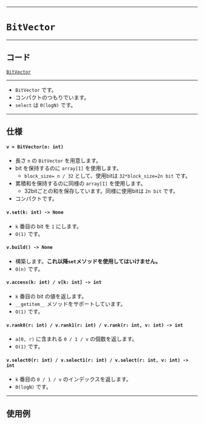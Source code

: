 ___

# `BitVector`

_____

## コード

[`BitVector`](https://github.com/titan-23/Library_py/blob/main/DataStructures/BitVector/BitVector.py)
<!-- code=https://github.com/titan-23/Library_py/blob/main/DataStructures\BitVector\BitVector_.py -->

_____

- `BitVector` です。
- コンパクトのつもりでいます。
- `select` は `Θ(logN)` です。

_____

## 仕様

#### `v = BitVector(n: int)`

- 長さ `n` の `BitVector` を用意します。
- bit を保持するのに `array[I]` を使用します。
  - `block_size= n / 32` として、使用bitは `32*block_size=2n bit` です。
- 累積和を保持するのに同様の `array[I]` を使用します。
  - 32bitごとの和を保存しています。同様に使用bitは `2n bit` です。
- コンパクトです。

#### `v.set(k: int) -> None`

- `k` 番目の bit を `1` にします。
- `O(1)` です。

#### `v.build() -> None`

- 構築します。**これ以降`set`メソッドを使用してはいけません。**
- `O(n)` です。

#### `v.access(k: int) / v[k: int] -> int`

- `k` 番目の bit の値を返します。
- `__getitem__` メソッドをサポートしています。
- `O(1)` です。

#### `v.rank0(r: int) / v.rank1(r: int) / v.rank(r: int, v: int) -> int`

- `a[0, r)` に含まれる `0 / 1 / v` の個数を返します。
- `O(1)` です。

#### `v.select0(r: int) / v.select1(r: int) / v.select(r: int, v: int) -> int`

- `k` 番目の `0 / 1 / v` のインデックスを返します。
- `Θ(logN)` です。

___

## 使用例

```python
```
